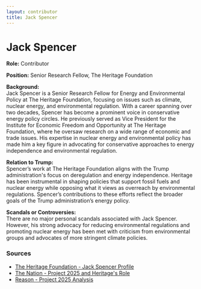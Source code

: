 ```yaml
---
layout: contributor
title: Jack Spencer
---
```


# Jack Spencer

**Role:** Contributor

**Position:** Senior Research Fellow, The Heritage Foundation

**Background:**  
Jack Spencer is a Senior Research Fellow for Energy and Environmental Policy at The Heritage Foundation, focusing on issues such as climate, nuclear energy, and environmental regulation. With a career spanning over two decades, Spencer has become a prominent voice in conservative energy policy circles. He previously served as Vice President for the Institute for Economic Freedom and Opportunity at The Heritage Foundation, where he oversaw research on a wide range of economic and trade issues. His expertise in nuclear energy and environmental policy has made him a key figure in advocating for conservative approaches to energy independence and environmental regulation.

**Relation to Trump:**  
Spencer’s work at The Heritage Foundation aligns with the Trump administration's focus on deregulation and energy independence. Heritage has been instrumental in shaping policies that support fossil fuels and nuclear energy while opposing what it views as overreach by environmental regulations. Spencer’s contributions to these efforts reflect the broader goals of the Trump administration’s energy policy.

**Scandals or Controversies:**  
There are no major personal scandals associated with Jack Spencer. However, his strong advocacy for reducing environmental regulations and promoting nuclear energy has been met with criticism from environmental groups and advocates of more stringent climate policies.

### Sources
- [The Heritage Foundation - Jack Spencer Profile](https://www.heritage.org/staff/jack-spencer)
- [The Nation - Project 2025 and Heritage's Role](https://www.thenation.com)
- [Reason - Project 2025 Analysis](https://reason.com)
